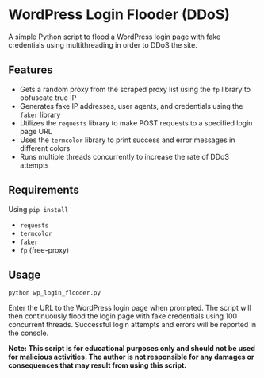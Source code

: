 # WordPress Login Flooder (DDoS)

A simple Python script to flood a WordPress login page with fake credentials using multithreading in order to DDoS the site.

## Features

- Gets a random proxy from the scraped proxy list using the `fp` library to obfuscate true IP
- Generates fake IP addresses, user agents, and credentials using the `faker` library
- Utilizes the `requests` library to make POST requests to a specified login page URL
- Uses the `termcolor` library to print success and error messages in different colors
- Runs multiple threads concurrently to increase the rate of DDoS attempts

## Requirements

Using `pip install`

- `requests`
- `termcolor`
- `faker`
- `fp` (free-proxy)

## Usage

`python wp_login_flooder.py`

Enter the URL to the WordPress login page when prompted. The script will then continuously flood the login page with fake credentials using 100 concurrent threads. Successful login attempts and errors will be reported in the console.

**Note: This script is for educational purposes only and should not be used for malicious activities. The author is not responsible for any damages or consequences that may result from using this script.**
